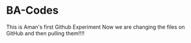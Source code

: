 # BA-Codes

This is Aman's first Github Experiment
Now we are changing the files on GitHub and then pulling them!!!!

